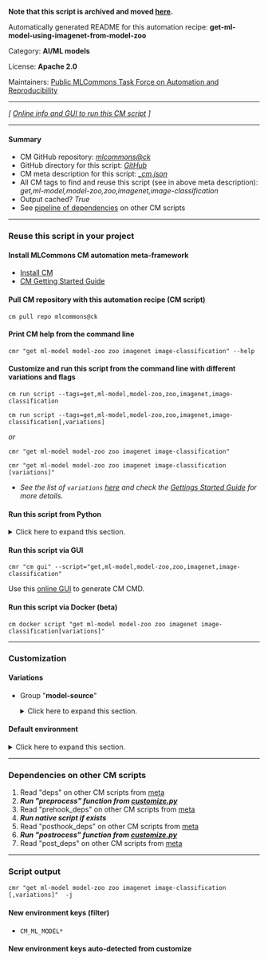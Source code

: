 **Note that this script is archived and moved [here](https://github.com/mlcommons/cm4mlops/tree/main/script/get-ml-model-using-imagenet-from-model-zoo).**



Automatically generated README for this automation recipe: **get-ml-model-using-imagenet-from-model-zoo**

Category: **AI/ML models**

License: **Apache 2.0**

Maintainers: [Public MLCommons Task Force on Automation and Reproducibility](https://github.com/mlcommons/ck/blob/master/docs/taskforce.md)

---
*[ [Online info and GUI to run this CM script](https://access.cknowledge.org/playground/?action=scripts&name=get-ml-model-using-imagenet-from-model-zoo,153e08828c4e45cc) ]*

---
#### Summary

* CM GitHub repository: *[mlcommons@ck](https://github.com/mlcommons/ck/tree/dev/cm-mlops)*
* GitHub directory for this script: *[GitHub](https://github.com/mlcommons/ck/tree/dev/cm-mlops/script/get-ml-model-using-imagenet-from-model-zoo)*
* CM meta description for this script: *[_cm.json](_cm.json)*
* All CM tags to find and reuse this script (see in above meta description): *get,ml-model,model-zoo,zoo,imagenet,image-classification*
* Output cached? *True*
* See [pipeline of dependencies](#dependencies-on-other-cm-scripts) on other CM scripts


---
### Reuse this script in your project

#### Install MLCommons CM automation meta-framework

* [Install CM](https://access.cknowledge.org/playground/?action=install)
* [CM Getting Started Guide](https://github.com/mlcommons/ck/blob/master/docs/getting-started.md)

#### Pull CM repository with this automation recipe (CM script)

```cm pull repo mlcommons@ck```

#### Print CM help from the command line

````cmr "get ml-model model-zoo zoo imagenet image-classification" --help````

#### Customize and run this script from the command line with different variations and flags

`cm run script --tags=get,ml-model,model-zoo,zoo,imagenet,image-classification`

`cm run script --tags=get,ml-model,model-zoo,zoo,imagenet,image-classification[,variations] `

*or*

`cmr "get ml-model model-zoo zoo imagenet image-classification"`

`cmr "get ml-model model-zoo zoo imagenet image-classification [variations]" `


* *See the list of `variations` [here](#variations) and check the [Gettings Started Guide](https://github.com/mlcommons/ck/blob/dev/docs/getting-started.md) for more details.*

#### Run this script from Python

<details>
<summary>Click here to expand this section.</summary>

```python

import cmind

r = cmind.access({'action':'run'
                  'automation':'script',
                  'tags':'get,ml-model,model-zoo,zoo,imagenet,image-classification'
                  'out':'con',
                  ...
                  (other input keys for this script)
                  ...
                 })

if r['return']>0:
    print (r['error'])

```

</details>


#### Run this script via GUI

```cmr "cm gui" --script="get,ml-model,model-zoo,zoo,imagenet,image-classification"```

Use this [online GUI](https://cKnowledge.org/cm-gui/?tags=get,ml-model,model-zoo,zoo,imagenet,image-classification) to generate CM CMD.

#### Run this script via Docker (beta)

`cm docker script "get ml-model model-zoo zoo imagenet image-classification[variations]" `

___
### Customization


#### Variations

  * Group "**model-source**"
    <details>
    <summary>Click here to expand this section.</summary>

    * `_model.#`
      - Workflow:
        1. ***Read "deps" on other CM scripts***
           * get,ml-model,zoo,deepsparse,_model-stub.#
             * CM names: `--adr.['neural-magic-zoo-downloader']...`
             - CM script: [get-ml-model-neuralmagic-zoo](https://github.com/mlcommons/ck/tree/master/cm-mlops/script/get-ml-model-neuralmagic-zoo)
    * `_model.resnet101-pytorch-base`
      - Workflow:
        1. ***Read "deps" on other CM scripts***
           * get,ml-model,zoo,deepsparse,_model-stub.zoo:cv/classification/resnet_v1-101/pytorch/sparseml/imagenet/base-none
             * CM names: `--adr.['neural-magic-zoo-downloader']...`
             - CM script: [get-ml-model-neuralmagic-zoo](https://github.com/mlcommons/ck/tree/master/cm-mlops/script/get-ml-model-neuralmagic-zoo)
    * `_model.resnet50-pruned95-uniform-quant`
      - Workflow:
        1. ***Read "deps" on other CM scripts***
           * get,ml-model,zoo,deepsparse,_model-stub.zoo:cv/classification/resnet_v1-50/pytorch/sparseml/imagenet/pruned95_uniform_quant-none
             * CM names: `--adr.['neural-magic-zoo-downloader']...`
             - CM script: [get-ml-model-neuralmagic-zoo](https://github.com/mlcommons/ck/tree/master/cm-mlops/script/get-ml-model-neuralmagic-zoo)

    </details>

#### Default environment

<details>
<summary>Click here to expand this section.</summary>

These keys can be updated via `--env.KEY=VALUE` or `env` dictionary in `@input.json` or using script flags.


</details>

___
### Dependencies on other CM scripts


  1. Read "deps" on other CM scripts from [meta](https://github.com/mlcommons/ck/tree/dev/cm-mlops/script/get-ml-model-using-imagenet-from-model-zoo/_cm.json)
  1. ***Run "preprocess" function from [customize.py](https://github.com/mlcommons/ck/tree/dev/cm-mlops/script/get-ml-model-using-imagenet-from-model-zoo/customize.py)***
  1. Read "prehook_deps" on other CM scripts from [meta](https://github.com/mlcommons/ck/tree/dev/cm-mlops/script/get-ml-model-using-imagenet-from-model-zoo/_cm.json)
  1. ***Run native script if exists***
  1. Read "posthook_deps" on other CM scripts from [meta](https://github.com/mlcommons/ck/tree/dev/cm-mlops/script/get-ml-model-using-imagenet-from-model-zoo/_cm.json)
  1. ***Run "postrocess" function from [customize.py](https://github.com/mlcommons/ck/tree/dev/cm-mlops/script/get-ml-model-using-imagenet-from-model-zoo/customize.py)***
  1. Read "post_deps" on other CM scripts from [meta](https://github.com/mlcommons/ck/tree/dev/cm-mlops/script/get-ml-model-using-imagenet-from-model-zoo/_cm.json)

___
### Script output
`cmr "get ml-model model-zoo zoo imagenet image-classification [,variations]"  -j`
#### New environment keys (filter)

* `CM_ML_MODEL*`
#### New environment keys auto-detected from customize
